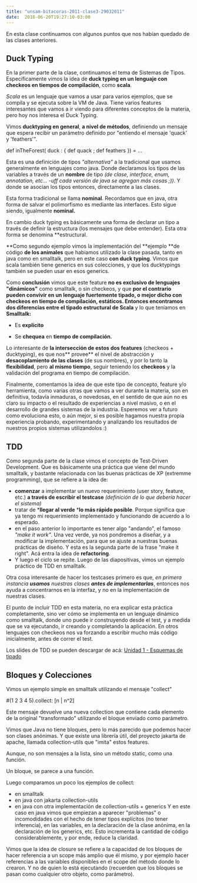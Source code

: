 ```yaml
---
title: "unsam-bitacoras-2011-clase3-29032011"
date:  2018-06-20T19:27:10-03:00
---
```



En esta clase continuamos con algunos puntos que nos habían quedado de las clases anteriores.

## []()Duck Typing
En la primer parte de la clase, continuamos el tema de Sistemas de Tipos. Específicamente vimos la idea de **duck typing en un lenguaje con checkeos en tiempos de compilación**, como **scala**.

*Scala* es un lenguaje que vamos a usar para varios ejemplos, que se compila y se ejecuta sobre la VM de Java. Tiene varios features interesantes que vamos a ir viendo para diferentes conceptos de la materia, pero hoy nos interesa el Duck Typing.

Vimos **ducktyping en general**, **a nivel de métodos**, definiendo un mensaje que espera recibir un parámetro definido por "entiendo el mensaje 'quack' y 'feathers'".

def inTheForest( duck : { def quack ; def feathers }) =  ...

Esta es una definición de tipos *"alternativa"* a la tradicional que usamos generalmente en lenguajes como java. Donde declaramos los tipos de las variables a través de un **nombre** de tipo *(de clase, interface, enum, annotation, etc... -uff cada versión de java se agregan más cosas ;))*. Y donde se asocian los tipos entonces, directamente a las clases.

Esta forma tradicional se llama **nominal**. Recordamos que en java, otra forma de salvar el polimorfismo es mediante las interfaces. Esto sigue siendo, igualmente **nominal.**


En cambio duck typing es básicamente una forma de declarar un tipo a través de definir la estructura (los mensajes que debe entender). Esta otra forma se denomina **estructural.

**Como segundo ejemplo vimos la implementación del **ejemplo **de código **de los animales** que habiamos utilizado la clase pasada, tanto en java como en smalltalk, pero en este caso **con duck typing**.
Vimos que scala también tiene generics en sus colecciones, y que los ducktypings también se pueden usar en esos generics.

Como **conclusión** vimos que este feature **no es exclusivo de lenguajes "dinámicos"** como smalltalk, o sin checkeos, y que **por el contrario** **pueden convivir en un lenguaje **fuertemente tipado, o mejor dicho **con checkeos en tiempo de compilación,** estáticos.
Entonces encontramos dos **diferencias** entre el tipado estructural de** Scala** y lo que teníamos en **Smalltalk:**


* Es **explícito**

* Se **chequea** en **tiempo de compilación.**



Lo interesante de **la intersección de estos dos features** (checkeos + ducktyping), es que nos** provee** el nivel de abstracción y **desacoplamiento de las clases** (de sus nombres), y por lo tanto la **flexibilidad**, pero **al mismo tiempo**, seguir teniendo los **checkeos** y la validación del programa en tiempo de compilación.

Finalmente, comentamos la idea de que este tipo de concepto, feature y/o herramienta, como varias otras que vamos a ver durante la materia, son en definitiva, todavía inmaduras, o novedosas, en el sentido de que aún no es claro su impacto o el resultado de experiencias a nivel masivo, o en el desarrollo de grandes sistemas de la industria.
 Esperemos ver a futuro como evoluciona esto, o aún mejor, si es posible hagamos nuestra propia experiencia probando, experimentando y analizando los resultados de nuestros propios sistemas utilizandolos :)



## []()TDD
Como segunda parte de la clase vimos el concepto de Test-Driven Development.
Que es básicamente una práctica que viene del mundo smalltalk, y bastante relacionada con las buenas prácticas de XP (extremme programming), que se refiere a la idea de:

* **comenzar** a implementar un nuevo requerimiento (user story, feature, etc.) **a través de escribir el testcase** *(definición de lo que debería hacer el sistema)*
* tratar de ***llegar al verde** ***lo más rápido posible**. Porque significa que ya tengo mi requerimiento implementado y funcionando de acuerdo a lo esperado.
* en el paso anterior lo importante es tener algo "andando", el famoso *"make it work"*. Una vez verde, ya nos pondremos a diseñar, y a modificar la implementación, para que se ajuste a nuestras buenas prácticas de diseño. Y esta es la segunda parte de la frase "make it right". Acá entra la idea de **refactoring**.
* Y luego el ciclo se repite.
Luego de las diapositivas, vimos un ejemplo práctico de TDD en smalltalk.

Otra cosa interesante de hacer los testcases primero es que, *en primera instancia **usamos** nuestras clases **antes de implementarlas***, entonces nos ayuda a concentrarnos en la interfaz, y no en la implementación de nuestras clases.

El punto de incluir TDD en esta materia, no era explicar esta práctica completamente, sino ver cómo se implementa en un lenguaje dinámico como smalltalk, donde uno puede ir construyendo desde el test, y a medida que se va ejecutando, ir creando y completando la aplicación. En otros lenguajes con checkeos nos va forzando a escribir mucho más código inicialmente, antes de correr el test.

Los slides de TDD se pueden descargar de acá: [Unidad 1 - Esquemas de tipado](conceptos-tipos-binding)

## []()Bloques y Colecciones
Vimos un ejemplo simple en smalltalk utilizando el mensaje "collect"

#(1 2 3 4 5).collect: [n | n^2]  

Este mensaje devuelve una nueva collection que contiene cada elemento de la original "transformado" utilizando el bloque enviado como parámetro.

Vimos que Java no tiene bloques, pero lo más parecido que podemos hacer son clases anónimas. 
Y que existe una librería útil, del proyecto jakarta de apache, llamada collection-utils que "imita" estos features.

Aunque, no son mensajes a la lista, sino un método static, como una función.

Un bloque, se parece a una función.

Luego comparamos un poco los ejemplos de collect:

* en smalltalk
* en java con jakarta collection-utils
* en java con otra implementación de collection-utils + generics
Y en este caso en java vimos que empiezan a aparecer "problemas" o incomodidades con el hecho de tener tipos explícitos (no tener inferencia), en las variables, en la declaración de la clase anónima, en la declaración de los generics, etc.
Esto incrementa la cantidad de código considerablemente, y por ende, reduce la claridad.

Vimos que la idea de closure se refiere a la capacidad de los bloques de hacer referencia a un scope más amplio que él mismo, y por ejemplo hacer referencias a las variables disponibles en el scope del método donde lo crearon. Y no de quien lo está ejecutando (recuerden que los bloques se pasan como cualquier otro objeto, como parámetro).